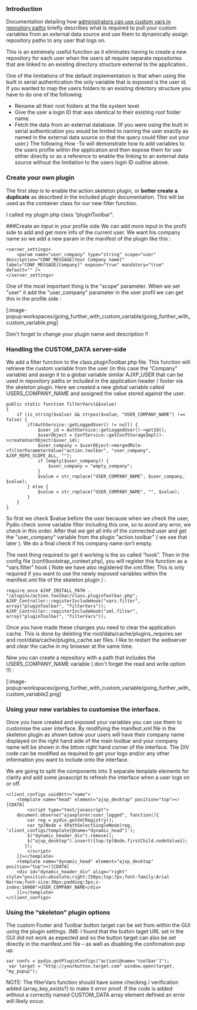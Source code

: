 ### Introduction
Documentation detailing how [administrators can use custom vars in repository paths](https://pydio.com/en/docs/kb/workspaces/custom-variables-workspaces) briefly describes what is required to pull your custom variables from an external data source and use them to dynamically assign repository paths to any user that logs on.

This is an extremely useful function as it eliminates having to create a new repository for each user when the users all require separate repositories that are linked to an existing directory structure external to the application..

One of the limitations of the default implementation is that when using the built in serial authentication the only variable that is exposed is the user id. If you wanted to map the users folders to an existing directory structure you have to do one of the following:

+ Rename all their root folders at the file system level.
+ Give the user a login ID that was identical to their existing root folder name.
+ Fetch the data from an external database. (If you were using the built in serial authentication you would be limited to naming the user exactly as named in the external data source so that the query could filter out your user.)
The following How -To will demonstrate how to add variables to the users profile within the application and then expose them for use either directly or as a reference to enable the linking to an external data source without the limitation to the users login ID outline above.

### Create your own plugin
The first step is to enable the action.skeleton plugin, or **better  create a duplicate** as described in the included plugin documentation. This will be used as the container class for our new filter function.

I called my plugin php class “pluginToolbar”.

###Create an input in your profile side
We can add more input in the profil side to add and get more info of the current user. We want his company name so we add a new param in the manifest of the plugin like this :

    <server_settings>
        <param name="user_company" type="string" scope="user" description="CONF_MESSAGE[Your Company name]" label="CONF_MESSAGE[Company]" expose="true" mandatory="true" default="" />
    </server_settings>

One of the most important thing is the "scope" parameter. When we set "user" it add the "user_company" parameter in the user profil we can get this in the profile side :

[:image-popup:workspaces/going_further_with_custom_variable/going_further_with_custom_variable.png]

Don't forget to change your plugin name and description !!
### Handling the CUSTOM_DATA server-side
We add a filter function to the class.pluginToolbar.php file. This function will retrieve the custom variable from the user (in this case the “Company” variable) and assign it to a global variable similar AJXP_USER that can be used in repository paths or included in the application header / footer via the skeleton plugin. Here we created a new global variable called USERS_COMPANY_NAME and assigned the value stored against the user.

    public static function filterVars(&$value)
    {
        if (is_string($value) && strpos($value, "USER_COMPANY_NAME") !== false) {
            if(AuthService::getLoggedUser() != null) {
                $user_id = AuthService::getLoggedUser()->getId();
                $userObject = ConfService::getConfStorageImpl()->createUserObject($user_id);
                $user_company = $userObject->mergedRole->filterParameterValue("action.toolbar", "user_company", AJXP_REPO_SCOPE_ALL, "");
                if (empty($user_company)) {
                    $user_company = "empty_company";
                }
                $value = str_replace("USER_COMPANY_NAME", $user_company, $value);
            } else {
                $value = str_replace("USER_COMPANY_NAME", "", $value);
            }
        }
    }

So first we check $value before the user because when we check the user, Pydio check some variable filter including this one, so to avoid any error, we check in this order. After that we get all info of the connected user and get the "user_company" variable from the plugin "action.toolbar" ( we see that later ). We do a final check if his company name isn't empty.

The next thing required to get it working is the so called “hook”. Then in the config file (conf/bootstrap_context.php), you will register this function as a “vars.filter” hook ( Note we have also registered the xml.filter. This is only required if you want to use the newly exposed variables within the manifest.xml file of the skeleton plugin ) :

    require_once AJXP_INSTALL_PATH . "/plugins/action.toolbar/class.pluginToolbar.php";
    AJXP_Controller::registerIncludeHook("vars.filter", array("pluginToolbar", "filterVars"));
    AJXP_Controller::registerIncludeHook("xml.filter", array("pluginToolbar", "filterVars"));

Once you have made these changes you need to clear the application cache. This is done by deleting the root/data/cache/plugins_requires.ser and root/data/cache/plugins_cache.ser files. I like to restart the webserver and clear the cache in my browser at the same time.

Now you can create a repository with a path that includes the USERS_COMPANY_NAME variable ( don't forget the read and write option !!) :

[:image-popup:workspaces/going_further_with_custom_variable/going_further_with_custom_variable2.png]

### Using your new variables to customise the interface.
Once you have created and exposed your variables you can use them to customise the user interface. By modifying the manifest.xml file in the skeleton plugin as shown below your users will have their company name displayed on the right hand side of the main toolbar and your company name will be shown in the bttom right hand corner of the interface. The DIV code can be modified as required to get your logo and/or any other information you want to include onto the interface.

We are going to split the components into 3 separate template elements for clarity and add some javascript to refresh the interface when a user logs on or off.

    <client_configs uuidAttr="name">
    	<template name="head" element="ajxp_desktop" position="top"><![CDATA[
    		<script type="text/javascript">
    	document.observe("ajaxplorer:user_logged", function(){
	    	var reg = pydio.getXmlRegistry();
	    	var tplNode = XPathSelectSingleNode(reg, 'client_configs/template[@name="dynamic_head"]');
	    	$("dynamic_header_div").remove();
	    	$("ajxp_desktop").insert({top:tplNode.firstChild.nodeValue});
           });
			</script>
		]]></template>
		<template name="dynamic_head" element="ajxp_desktop" position="top"><![CDATA[
		<div id="dynamic_header_div" align="right" style="position:absolute;right:150px;top:7px;font-family:Arial Narrow;font-size:30px;padding:3px;z-index:10000">USER_COMPANY_NAME</div>
		]]></template>
	</client_configs>

### Using the “skeleton” plugin options
The custom Footer and Toolbar button target can be set from within the GUI using the plugin settings. (NB: I found that the button taget URL set in the GUI did not work as expected and so the button target can also be set directly in the manifest.xml file – as well as disabling the confirmation pop up.

 	var confs = pydio.getPluginConfigs("action[@name='toolbar']");
 	 var target = "http://yourbutton.target.com" window.open(target, "my_popup");
 	 
NOTE: The filterVars function should have some checking / verification added (array_key_exists?) to make it error proof. If the code is added without a correctly named CUSTOM_DATA array element defined an error will likely occur.